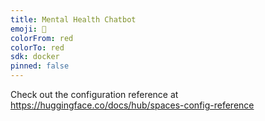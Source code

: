 ```yaml
---
title: Mental Health Chatbot
emoji: 🦀
colorFrom: red
colorTo: red
sdk: docker
pinned: false
---
```


Check out the configuration reference at https://huggingface.co/docs/hub/spaces-config-reference
